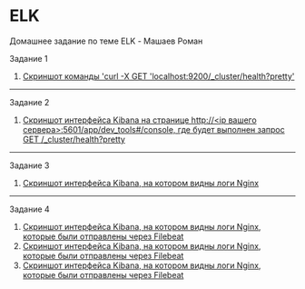 # ELK
Домашнее задание по теме ELK - Машаев Роман

Задание 1

1. [Скриншот команды 'curl -X GET 'localhost:9200/_cluster/health?pretty'](https://github.com/Mazaich/ELK/blob/main/Снимок%20экрана%20от%202025-09-19%2014-32-14.png?raw=true)

_____________________________________________________________________________

Задание 2

1. [Скриншот интерфейса Kibana на странице http://<ip вашего сервера>:5601/app/dev_tools#/console, где будет выполнен запрос GET /_cluster/health?pretty](https://github.com/Mazaich/ELK/blob/main/Снимок%20экрана%20от%202025-09-19%2014-46-35.png?raw=true)

____________________________________________________________________________

Задание 3

1. [Скриншот интерфейса Kibana, на котором видны логи Nginx](https://github.com/Mazaich/ELK/blob/main/Снимок%20экрана%20от%202025-09-22%2010-36-40.png?raw=true)

_____________________________________________________________________________

Задание 4

1. [Скриншот интерфейса Kibana, на котором видны логи Nginx, которые были отправлены через Filebeat](https://github.com/Mazaich/ELK/blob/main/Снимок%20экрана%20от%202025-09-22%2015-44-16.png?raw=true)
2. [Скриншот интерфейса Kibana, на котором видны логи Nginx, которые были отправлены через Filebeat](https://github.com/Mazaich/ELK/blob/main/Снимок%20экрана%20от%202025-09-22%2015-44-33.png?raw=true)
3. [Скриншот интерфейса Kibana, на котором видны логи Nginx, которые были отправлены через Filebeat](https://github.com/Mazaich/ELK/blob/main/Снимок%20экрана%20от%202025-09-22%2015-45-05.png?raw=true)


